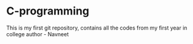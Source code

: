 # C-programming
This is my first git repository, contains all the codes from my first year in college
author - Navneet
